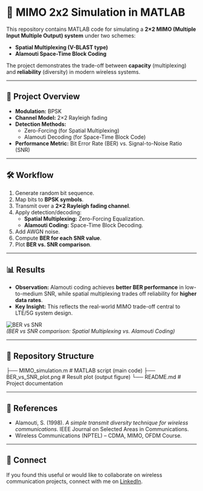# 📡 MIMO 2x2 Simulation in MATLAB  

This repository contains MATLAB code for simulating a **2×2 MIMO (Multiple Input Multiple Output) system** under two schemes:  
- **Spatial Multiplexing (V-BLAST type)**  
- **Alamouti Space-Time Block Coding**  

The project demonstrates the trade-off between **capacity** (multiplexing) and **reliability** (diversity) in modern wireless systems.  

---

## 🚀 Project Overview  
- **Modulation:** BPSK  
- **Channel Model:** 2×2 Rayleigh fading  
- **Detection Methods:**  
  - Zero-Forcing (for Spatial Multiplexing)  
  - Alamouti Decoding (for Space-Time Block Code)  
- **Performance Metric:** Bit Error Rate (BER) vs. Signal-to-Noise Ratio (SNR)  

---

## 🛠 Workflow  
1. Generate random bit sequence.  
2. Map bits to **BPSK symbols**.  
3. Transmit over a **2×2 Rayleigh fading channel**.  
4. Apply detection/decoding:  
   - **Spatial Multiplexing:** Zero-Forcing Equalization.  
   - **Alamouti Coding:** Space-Time Block Decoding.  
5. Add AWGN noise.  
6. Compute **BER for each SNR value**.  
7. Plot **BER vs. SNR comparison**.  

---

## 📊 Results  

- **Observation:** Alamouti coding achieves **better BER performance** in low-to-medium SNR, while spatial multiplexing trades off reliability for **higher data rates**.  
- **Key Insight:** This reflects the real-world MIMO trade-off central to LTE/5G system design.  

![BER vs SNR](plot.png)  
*(BER vs SNR comparison: Spatial Multiplexing vs. Alamouti Coding)*  

---

## 📂 Repository Structure  
├── MIMO_simulation.m # MATLAB script (main code)
├── BER_vs_SNR_plot.png # Result plot (output figure)
└── README.md # Project documentation

---

## 📖 References  
- Alamouti, S. (1998). *A simple transmit diversity technique for wireless communications*. IEEE Journal on Selected Areas in Communications.  
- Wireless Communications (NPTEL) – CDMA, MIMO, OFDM Course.  

---

## 🔗 Connect  
If you found this useful or would like to collaborate on wireless communication projects, connect with me on [LinkedIn](your-linkedin-profile).  

